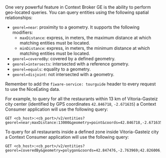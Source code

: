 One very powerful feature in Context Broker GE is the ability to perform
geo-located queries. You can query entities using the following spatial relationships: 

 * `georel=near`: proximity to a geometry. It supports the following modifiers:
    * `maxDistance`: express, in meters, the maximum distance at which matching entities must be located.
    * `minDistance`: express, in meters, the minimum distance at which matching entities must be located.
 * `georel=coveredBy`: covered by a defined geometry.
 * `georel=intersects`: intersected with a reference gometry.
 * `georel=equals`: equality to a geometry.
 * `georel=disjoint`: not intersected with a geometry.

Remember to add the `fiware-service: tourguide` header to every request to use the NiceEating data. 

 For example, to query for all the restaurants within 13 km of Vitoria-Gasteiz
 city center (identified by GPS coordinates `42.846718`, `-2.671635`)
a Context Consumer application will use the following query:

    GET <cb_host>:<cb_port>/v2/entities?georel=near;maxDistance:13000&geometry=point&coords=42.846718,-2.671635


To query for all restaurants inside a defined zone inside Vitoria-Gasteiz city a Context Consumer application will use the following query: 

    GET <cb_host>:<cb_port>/v2/entities?georel=coveredBy&geometry=polygon&coords=42.847476,-2.763969;42.826006,-2.743151;42.826485,-2.653740;42.867061,-2.630934;42.881801,-2.640617;42.867767,-2.726723;42.847476,-2.763969

